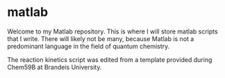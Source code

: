 # matlab
Welcome to my Matlab repository. This is where I will store matlab scripts that I write. There will likely not be many, because Matlab is not a predominant language in the field of quantum chemistry.

The reaction kinetics script was edited from a template provided during Chem59B at Brandeis University.
